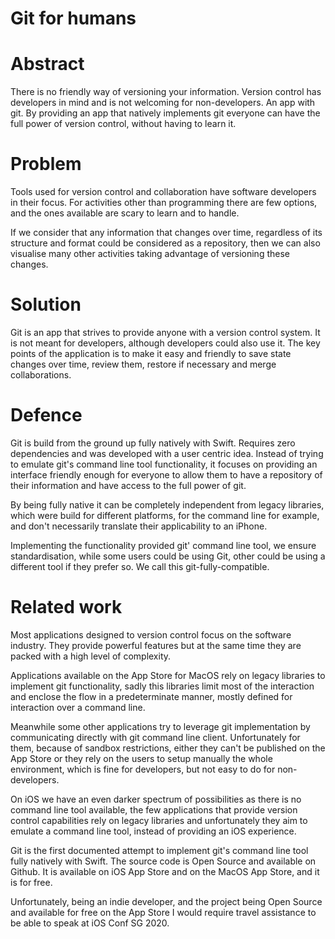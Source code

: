 # Git for humans

# Abstract
There is no friendly way of versioning your information. Version control has developers in mind and is not welcoming for non-developers. An app with git. By providing an app that natively implements git everyone can have the full power of version control, without having to learn it.

# Problem
Tools used for version control and collaboration have software developers in their focus. For activities other than programming there are few options, and the ones available are scary to learn and to handle.

If we consider that any information that changes over time, regardless of its structure and format could be considered as a repository, then we can also visualise many other activities taking advantage of versioning these changes.


# Solution
Git is an app that strives to provide anyone with a version control system.
It is not meant for developers, although developers could also use it. The key points of the application is to make it easy and friendly to save state changes over time, review them, restore if necessary and merge collaborations.


# Defence
Git is build from the ground up fully natively with Swift. Requires zero dependencies and was developed with a user centric idea. Instead of trying to emulate git's command line tool functionality, it focuses on providing an interface friendly enough for everyone to allow them to have a repository of their information and have access to the full power of git.

By being fully native it can be completely independent from legacy libraries, which were build for different platforms, for the command line for example, and don't necessarily translate their applicability to an iPhone.

Implementing the functionality provided git' command line tool, we ensure standardisation, while some users could be using Git, other could be using a different tool if they prefer so. We call this git-fully-compatible.


# Related work
Most applications designed to version control focus on the software industry. They provide powerful features but at the same time they are packed with a high level of complexity.

Applications available on the App Store for MacOS rely on legacy libraries to implement git functionality, sadly this libraries limit most of the interaction and enclose the flow in a predeterminate manner, mostly defined for interaction over a command line.

Meanwhile some other applications try to leverage git implementation by communicating directly with git command line client. Unfortunately for them, because of sandbox restrictions, either they can't be published on the App Store or they rely on the users to setup manually the whole environment, which is fine for developers, but not easy to do for non-developers.

On iOS we have an even darker spectrum of possibilities as there is no command line tool available, the few applications that provide version control capabilities rely on legacy libraries and unfortunately they aim to emulate a command line tool, instead of providing an iOS experience.


Git is the first documented attempt to implement git's command line tool fully natively with Swift.
The source code is Open Source and available on Github.
It is available on iOS App Store and on the MacOS App Store, and it is for free.

Unfortunately, being an indie developer, and the project being Open Source and available for free on the App Store I would require travel assistance to be able to speak at iOS Conf SG 2020.
